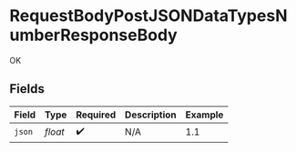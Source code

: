 # RequestBodyPostJSONDataTypesNumberResponseBody

OK


## Fields

| Field              | Type               | Required           | Description        | Example            |
| ------------------ | ------------------ | ------------------ | ------------------ | ------------------ |
| `json`             | *float*            | :heavy_check_mark: | N/A                | 1.1                |